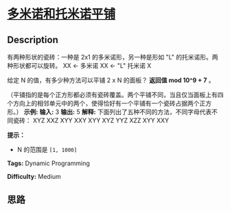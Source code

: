 # [多米诺和托米诺平铺][title]

## Description

有两种形状的瓷砖：一种是 2x1 的多米诺形，另一种是形如 "L" 的托米诺形。两种形状都可以旋转。
            XX  <- 多米诺        XX  <- "L" 托米诺    X    

给定 N 的值，有多少种方法可以平铺 2 x N 的面板？ **返回值 mod 10^9 + 7** 。

（平铺指的是每个正方形都必须有瓷砖覆盖。两个平铺不同，当且仅当面板上有四个方向上的相邻单元中的两个，使得恰好有一个平铺有一个瓷砖占据两个正方形。）
            **示例:**    **输入:** 3    **输出:** 5    **解释:**     下面列出了五种不同的方法，不同字母代表不同瓷砖：    XYZ XXZ XYY XXY XYY    XYZ YYZ XZZ XYY XXY

**提示：**

  * N  的范围是 `[1, 1000]`




**Tags:** Dynamic Programming

**Difficulty:** Medium

## 思路

[title]: https://leetcode-cn.com/problems/domino-and-tromino-tiling
